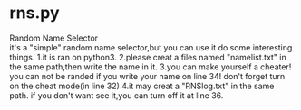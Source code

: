# rns.py
Random Name Selector  
it's a "simple" random name selector,but you can use it do some interesting things.
1.it is ran on python3.
2.please creat a files named "namelist.txt" in the same path,then write the name in it.
3.you can make yourself a cheater! you can not be randed if you write your name on line 34! don't forget turn on the cheat mode(in line 32)
4.it may creat a "RNSlog.txt" in the same path. if you don't want see it,you can turn off it at line 36.
